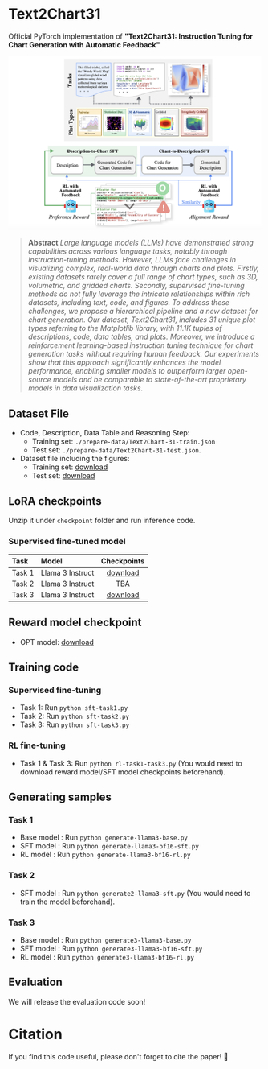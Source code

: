 # Text2Chart31
Official PyTorch implementation of **"Text2Chart31: Instruction Tuning for Chart Generation with Automatic Feedback"**

![image samples](asset/figure.png)

> **Abstract** *Large language models (LLMs) have demonstrated strong capabilities across various language tasks, notably through instruction-tuning methods. However, LLMs face challenges in visualizing complex, real-world data through charts and plots. Firstly, existing datasets rarely cover a full range of chart types, such as 3D, volumetric, and gridded charts. Secondly, supervised fine-tuning methods do not fully leverage the intricate relationships within rich datasets, including text, code, and figures. To address these challenges, we propose a hierarchical pipeline and a new dataset for chart generation. Our dataset, Text2Chart31, includes 31 unique plot types referring to the Matplotlib library, with 11.1K tuples of descriptions, code, data tables, and plots. Moreover, we introduce a reinforcement learning-based instruction tuning technique for chart generation tasks without requiring human feedback. Our experiments show that this approach significantly enhances the model performance, enabling smaller models to outperform larger open-source models and be comparable to state-of-the-art proprietary models in data visualization tasks.*

## Dataset File
- Code, Description, Data Table and Reasoning Step: 
    - Training set: `./prepare-data/Text2Chart-31-train.json`
    - Test set: `./prepare-data/Text2Chart-31-test.json`.
- Dataset file including the figures: 
    - Training set: [download](https://drive.google.com/file/d/11otHdVt7eJqAJ7RJl71G6eFBsKHNYEAM/view?usp=sharing)
    - Test set: [download](https://drive.google.com/file/d/1ckNEhhWA-eGPiGl-j7Mc_5UldsNNtOZX/view?usp=sharing)


## LoRA checkpoints
Unzip it under `checkpoint` folder and run inference code.
### Supervised fine-tuned model

| Task  | Model | Checkpoints |
| :------ | :------ | :------: |
| Task 1 | Llama 3 Instruct | [download](https://drive.google.com/file/d/1DfG4kHO1N4QeG5SMVlVqMpqFQBNr3qhr/view?usp=sharing) |
| Task 2 | Llama 3 Instruct | TBA |
| Task 3 | Llama 3 Instruct | [download](https://drive.google.com/file/d/14Yyju22AXbQ_lakOkzt_eMkv7YN2iKyc/view?usp=sharing) |


## Reward model checkpoint
- OPT model: [download](https://drive.google.com/file/d/1W7HsPs4F2Js1l8zO-iCNRiXLcML4AswP/view?usp=sharing)

## Training code

### Supervised fine-tuning
- Task 1: Run `python sft-task1.py`
- Task 2: Run `python sft-task2.py`
- Task 3: Run `python sft-task3.py`

### RL fine-tuning
- Task 1 & Task 3: Run `python rl-task1-task3.py` (You would need to download reward model/SFT model checkpoints beforehand).

## Generating samples

### Task 1
- Base model : Run `python generate-llama3-base.py`
- SFT model : Run `python generate-llama3-bf16-sft.py`
- RL model : Run `python generate-llama3-bf16-rl.py`

### Task 2
- SFT model : Run `python generate2-llama3-sft.py` (You would need to train the model beforehand).

### Task 3
- Base model : Run `python generate3-llama3-base.py`
- SFT model : Run `python generate3-llama3-bf16-sft.py`
- RL model : Run `python generate3-llama3-bf16-rl.py`

## Evaluation
We will release the evaluation code soon!

# Citation
If you find this code useful, please don't forget to cite the paper! 🙂


